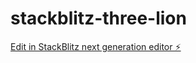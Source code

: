# stackblitz-three-lion

[Edit in StackBlitz next generation editor ⚡️](https://stackblitz.com/~/github.com/dinhhieu2704/stackblitz-three-lion)